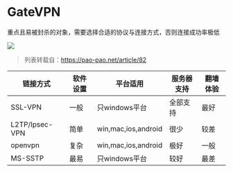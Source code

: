 # GateVPN

重点且易被封杀的对象，需要选择合适的协议与连接方式，否则连接成功率极低

![](https://raw.githubusercontent.com/loremwalker/fq-book/master/.gitbook/assets/1234.gif)

> 列表转载自：https://pao-pao.net/article/82

| 链接方式 | 软件设置 | 平台适用 | 服务器支持 | 翻墙体验 |
| --- | --- | --- | --- | --- |
| SSL-VPN | 一般 | 只windows平台 | 全部支持 | 最好 |
| L2TP/Ipsec-VPN | 简单 | win,mac,ios,android | 很少 | 较差 |
| openvpn | 复杂 | win,mac,ios,android | 极好 | 一般 |
| MS-SSTP | 最易 | 只windows平台 | 较好 | 最差 |

